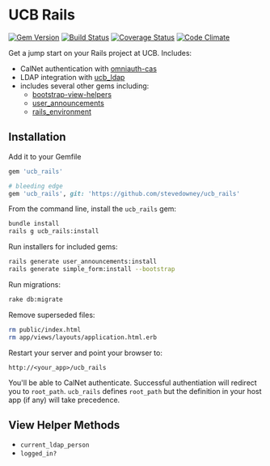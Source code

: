 # UCB Rails

[![Gem Version](https://badge.fury.io/rb/ucb_rails.png)](http://badge.fury.io/rb/ucb_rails)
[![Build Status](https://travis-ci.org/stevedowney/ucb_rails.png)](https://travis-ci.org/stevedowney/ucb_rails)
[![Coverage Status](https://coveralls.io/repos/stevedowney/ucb_rails/badge.png?branch=master)](https://coveralls.io/r/stevedowney/ucb_rails?branch=master)
[![Code Climate](https://codeclimate.com/github/stevedowney/ucb_rails.png)](https://codeclimate.com/github/stevedowney/ucb_rails)

Get a jump start on your Rails project at UCB.  Includes:

* CalNet authentication with [omniauth-cas](https://github.com/dlindahl/omniauth-cas)
* LDAP integration with [ucb_ldap](https://rubygems.org/gems/ucb_ldap)
* includes several other gems including:
  * [bootstrap-view-helpers](https://github.com/stevedowney/bootstrap-view-helpers)
  * [user_announcements](https://github.com/stevedowney/user_announcements)
  * [rails_environment](https://github.com/stevedowney/rails_environment)

## Installation

Add it to your Gemfile

```ruby
gem 'ucb_rails'

# bleeding edge
gem 'ucb_rails', git: 'https://github.com/stevedowney/ucb_rails'
```

From the command line, install the `ucb_rails` gem:

```sh
bundle install
rails g ucb_rails:install
```

Run installers for included gems:

```sh
rails generate user_announcements:install
rails generate simple_form:install --bootstrap
```

Run migrations:

```sh
rake db:migrate
```

Remove superseded files:

```sh
rm public/index.html
rm app/views/layouts/application.html.erb  
```

Restart your server and point your browser to:

```
http://<your_app>/ucb_rails
```

You'll be able to CalNet authenticate.  Successful authentiation will redirect
you to `root_path`.  `ucb_rails` defines `root_path` but the definition in your
host app (if any) will take precedence.


## View Helper Methods

* `current_ldap_person`
* `logged_in?`
 

